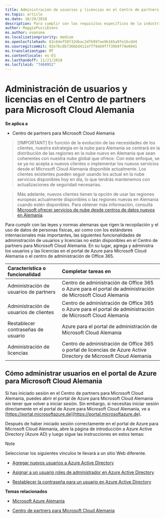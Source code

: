 ```yaml
---
title: Administración de usuarios y licencias en el Centro de partners para Microsoft Cloud Alemania | Centro de partners para Microsoft Cloud Alemania
ms.topic: article
ms.date: 10/29/2018
description: Para cumplir con los requisitos específicos de la industria, regionales y nacionales que rigen la recopilación y el uso de datos de personas físicas, en el Centro de partners de Microsoft Cloud Alemania no están disponibles las funcionalidades de administración de usuarios. En su lugar, agrega y administra los usuarios en el portal de Azure para Microsoft Cloud Alemania.
author: MaggiePucciEvans
ms.author: evansma
ms.localizationpriority: medium
ms.openlocfilehash: 63c6def58f32dbac2d7b997ae9b165a9fe16cdd4
ms.sourcegitcommit: 02e7bc8b736bbd412afff9eb9f7f39b9f74e6941
ms.translationtype: MT
ms.contentlocale: es-ES
ms.lasthandoff: 11/21/2018
ms.locfileid: "7460952"
---
```

# <a name="user-and-license-management-in-partner-center-for-microsoft-cloud-germany"></a>Administración de usuarios y licencias en el Centro de partners para Microsoft Cloud Alemania

**Se aplica a**

-  Centro de partners para Microsoft Cloud Alemania

>[!IMPORTANT] En función de la evolución de las necesidades de los clientes, nuestra estrategia en la nube para Alemania se centrará en la distribución de las regiones en la nube nuevo en Alemania que sean coherentes con nuestra nube global que ofrece. Con este enfoque, se se ya no acepta a nuevos clientes o implementar los nuevos servicios desde el Microsoft Cloud Alemania disponible actualmente. Los clientes existentes pueden seguir usando los actual en la nube servicios disponibles hoy en día, lo que tendrás mantenemos con actualizaciones de seguridad necesarias.

>Más adelante, nuevos clientes tienen la opción de usar las regiones europeas actualmente disponibles o las regiones nuevas en Alemania cuando estén disponibles. Para obtener más información, consulta [Microsoft ofrecer servicios de nube desde centros de datos nuevos en Alemania](https://news.microsoft.com/europe/2018/08/31/microsoft-to-deliver-cloud-services-from-new-datacentres-in-germany-in-2019-to-meet-evolving-customer-needs/).

Para cumplir con las leyes y normas alemanas que rigen la recopilación y el uso de datos de personas físicas, así como con los estándares internacionales más importantes, las siguientes funcionalidades de administración de usuarios y licencias no están disponibles en el Centro de partners para Microsoft Cloud Alemania. En su lugar, agrega y administra los usuarios y las licencias en el portal de Azure para Microsoft Cloud Alemania o el centro de administración de Office 365.

Característica o funcionalidad | Completar tareas en
:--- | :---
Administración de usuarios de partners | Centro de administración de Office 365 o Azure para el portal de administración de Microsoft Cloud Alemania
Administración de usuarios de clientes | Centro de administración de Office 365 o Azure para el portal de administración de Microsoft Cloud Alemania
Restablecer contraseñas de usuario | Azure para el portal de administración de Microsoft Cloud Alemania
Administración de licencias | Centro de administración de Office 365 o portal de licencias de Azure Active Directory de Microsoft Cloud Alemania

## <a name="how-to-manage-users-in-the-azure-portal-for-microsoft-cloud-germany"></a>Cómo administrar usuarios en el portal de Azure para Microsoft Cloud Alemania 

Si has iniciado sesión en el Centro de partners para Microsoft Cloud Alemania, puedes abrir el portal de Azure para Microsoft Cloud Alemania sin tener que volver a iniciar sesión. Sin embargo, si necesitas iniciar sesión directamente en el portal de Azure para Microsoft Cloud Alemania, ve a [https://portal.microsoftazure.de](https://portal.microsoftazure.de). 

Después de haber iniciado sesión correctamente en el portal de Azure para Microsoft Cloud Alemania, abre la página de introducción a Azure Active Directory (Azure AD) y luego sigue las instrucciones en estos temas:

> [!NOTE]  
> Seleccionar los siguientes vínculos te llevará a un sitio Web diferente. 

-  [Agregar nuevos usuarios a Azure Active Directory](https://docs.microsoft.com/azure/active-directory/active-directory-users-create-azure-portal)

-  [Asignar a un usuario roles de administrador en Azure Active Directory](https://docs.microsoft.com/azure/active-directory/active-directory-users-assign-role-azure-portal)

-  [Restablecer la contraseña para un usuario en Azure Active Directory](https://docs.microsoft.com/azure/active-directory/active-directory-users-reset-password-azure-portal)

**Temas relacionados**

-  [Microsoft Azure Alemania](https://azure.microsoft.com/en-us/global-infrastructure/germany/)

-  [Centro de partners para Microsoft Cloud Alemania](partner-center-for-microsoft-cloud-germany.md)


